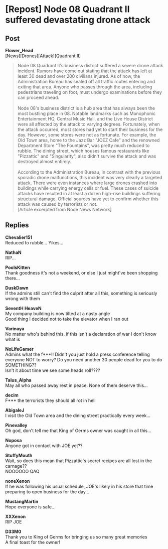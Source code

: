 # [Repost] Node 08 Quadrant II suffered devastating drone attack
## Post
**Flower_Head**<br>
[News][Drones][Attack][Quadrant II]<br>
> Node 08 Quadrant II's business district suffered a severe drone attack incident. Rumors have come out stating that the attack has left at least 30 dead and over 200 civilians injured. As of now, the Administration Bureau has sealed off all traffic routes entering and exiting that area. Anyone who passes through the area, including pedestrians traveling on foot, must undergo examinations before they can proceed ahead. <br>
> <br>
> Node 08's business district is a hub area that has always been the most bustling place in 08. Notable landmarks such as Monophonic Entertainment HQ, Central Music Hall, and the Live House District were all affected by the attack to varying degrees. Fortunately, when the attack occurred, most stores had yet to start their business for the day. However, some stores were not as fortunate. For example, the Old Town area, home to the Jazz Bar "JOEZ Cafe" and the renowned Department Store "The Fountains", was pretty much reduced to rubble. The dining street, which houses famous restaurants like "Pizzattic" and "Singularity", also didn't survive the attack and was destroyed almost entirely.<br>
> <br>
> According to the Administration Bureau, in contrast with the previous sporadic drone malfunctions, this incident was very clearly a targeted attack. There were even instances where large drones crashed into buildings while carrying energy cells or fuel. These cases of suicide attacks have resulted in at least a dozen high-rise buildings suffering structural damage. Official sources have yet to confirm whether this attack was caused by terrorists or not. <br>
[Article excerpted from Node News Network]
## Replies
**Chevalier151**<br>
Reduced to rubble... Yikes...

**NathaN**<br>
RIP...

**PoolsKitten**<br>
Thank goodness it's not a weekend, or else I just might've been shopping there...

**DuskDawn**<br>
If the admins still can't find the culprit after all this, something is seriously wrong with them

**SeventH HeaveN**<br>
My company building is now tilted at a nasty angle<br>
Good thing I decided not to take the elevator when I ran out

**Varinaya**<br>
No matter who's behind this, if this isn't a declaration of war I don't know what is

**NoLifeGamer**<br>
Admins what the f\*\*\*!! Didn't you just hold a press conference telling everyone NOT to worry? Do you need another 30 people dead for you to do SOMETHING??<br>
Isn't it about time we see some heads roll????

**Talus_Alpha**<br>
May all who passed away rest in peace. None of them deserve this...

**decim**<br>
F\*\*\* the terrorists they should all rot in hell

**AbigaleJ**<br>
I visit the Old Town area and the dining street practically every week...

**Pinevalley**<br>
Oh god, don't tell me that King of Germs owner was caught in all this...

**Noposa**<br>
Anyone got in contact with JOE yet??

**StuffyMouth**<br>
Wait, so does this mean that Pizzattic's secret recipes are all lost in the carnage?? <br>
NOOOOOO QAQ

**noneXenon**<br>
If he was following his usual schedule, JOE's likely in his store that time preparing to open business for the day...

**MustangMartin**<br>
Hope everyone is safe...

**XXXenon**<br>
RIP JOE

**D33M0**<br>
Thank you to King of Germs for bringing us so many great memories<br>
A final toast for the owner!

